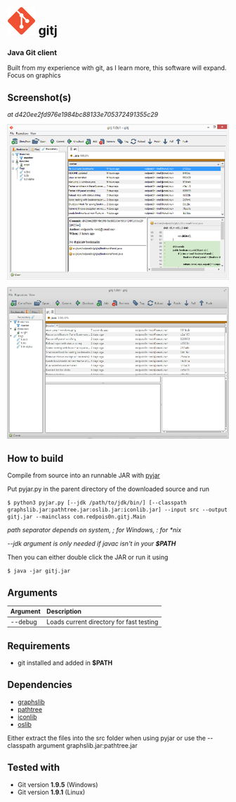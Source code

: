 # ![Icon](src/icons/icon-big.png) gitj
### Java Git client

Built from my experience with git, as I learn more, this software will expand.
Focus on graphics

## Screenshot(s)

_at d420ee2fd976e1984bc88133e705372491355c29_

![Screenshot](screenshots/windows.png)

![Screenshot](screenshots/linux.png)

## How to build

Compile from source into an runnable JAR with [pyjar](https://github.com/redpois0n/pyjar)

Put pyjar.py in the parent directory of the downloaded source and run

```
$ python3 pyjar.py [--jdk /path/to/jdk/bin/] [--classpath graphslib.jar:pathtree.jar:oslib.jar:iconlib.jar] --input src --output gitj.jar --mainclass com.redpois0n.gitj.Main
```
_path separator depends on system, ; for Windows, : for *nix_

*--jdk argument is only needed if javac isn't in your __$PATH__*

Then you can either double click the JAR or run it using

```
$ java -jar gitj.jar
```

## Arguments

| Argument      | Description
| --- 			| :---
| --debug       | Loads current directory for fast testing

## Requirements

- git installed and added in __$PATH__

## Dependencies

- [graphslib](https://github.com/redpois0n/graphslib)
- [pathtree](https://github.com/redpois0n/pathtree)
- [iconlib](https://github.com/redpois0n/iconlib)
- [oslib](https://github.com/redpois0n/oslib)

Either extract the files into the src folder when using pyjar or use the --classpath argument graphslib.jar:pathtree.jar

## Tested with

- Git version **1.9.5** (Windows)
- Git version **1.9.1** (Linux)
